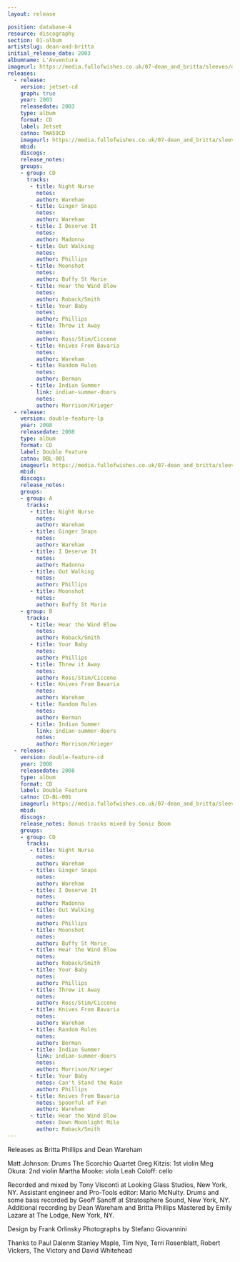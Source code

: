 ```yaml
---
layout: release

position: database-4
resource: discography
section: 01-album
artistslug: dean-and-britta
initial_release_date: 2003
albumname: L'Avventura
imageurl: https://media.fullofwishes.co.uk/07-dean_and_britta/sleeves/dab_lavventura.jpg
releases:
  - release:
    version: jetset-cd
    graph: true
    year: 2003
    releasedate: 2003
    type: album
    format: CD
    label: Jetset
    catno: TWA59CD
    imageurl: https://media.fullofwishes.co.uk/07-dean_and_britta/sleeves/dab_lavventura.jpg
    mbid:
    discogs:
    release_notes:
    groups:
    - group: CD
      tracks:
       - title: Night Nurse
         notes:
         author: Wareham
       - title: Ginger Snaps
         notes:
         author: Wareham
       - title: I Deserve It
         notes:
         author: Madonna
       - title: Out Walking
         notes:
         author: Phillips
       - title: Moonshot
         notes:
         author: Buffy St Marie
       - title: Hear the Wind Blow
         notes:
         author: Roback/Smith
       - title: Your Baby
         notes:
         author: Phillips
       - title: Threw it Away
         notes:
         author: Ross/Stim/Ciccone
       - title: Knives From Bavaria
         notes:
         author: Wareham
       - title: Random Rules
         notes:
         author: Berman
       - title: Indian Summer
         link: indian-summer-doors
         notes:
         author: Morrison/Krieger
  - release:
    version: double-feature-lp
    year: 2008
    releasedate: 2008
    type: album
    format: CD
    label: Double Feature
    catno: DBL-001
    imageurl: https://media.fullofwishes.co.uk/07-dean_and_britta/sleeves/dab_lavventura.jpg
    mbid:
    discogs:
    release_notes:
    groups:
    - group: A
      tracks:
       - title: Night Nurse
         notes:
         author: Wareham
       - title: Ginger Snaps
         notes:
         author: Wareham
       - title: I Deserve It
         notes:
         author: Madonna
       - title: Out Walking
         notes:
         author: Phillips
       - title: Moonshot
         notes:
         author: Buffy St Marie
    - group: B
      tracks:
       - title: Hear the Wind Blow
         notes:
         author: Roback/Smith
       - title: Your Baby
         notes:
         author: Phillips
       - title: Threw it Away
         notes:
         author: Ross/Stim/Ciccone
       - title: Knives From Bavaria
         notes:
         author: Wareham
       - title: Random Rules
         notes:
         author: Berman
       - title: Indian Summer
         link: indian-summer-doors
         notes:
         author: Morrison/Krieger
  - release:
    version: double-feature-cd
    year: 2008
    releasedate: 2008
    type: album
    format: CD
    label: Double Feature
    catno: CD-BL-001
    imageurl: https://media.fullofwishes.co.uk/07-dean_and_britta/sleeves/dab_lavventura.jpg
    mbid:
    discogs:
    release_notes: Bonus tracks mixed by Sonic Boom
    groups:
    - group: CD
      tracks:
       - title: Night Nurse
         notes:
         author: Wareham
       - title: Ginger Snaps
         notes:
         author: Wareham
       - title: I Deserve It
         notes:
         author: Madonna
       - title: Out Walking
         notes:
         author: Phillips
       - title: Moonshot
         notes:
         author: Buffy St Marie
       - title: Hear the Wind Blow
         notes:
         author: Roback/Smith
       - title: Your Baby
         notes:
         author: Phillips
       - title: Threw it Away
         notes:
         author: Ross/Stim/Ciccone
       - title: Knives From Bavaria
         notes:
         author: Wareham
       - title: Random Rules
         notes:
         author: Berman
       - title: Indian Summer
         link: indian-summer-doors
         notes:
         author: Morrison/Krieger
       - title: Your Baby
         notes: Can't Stand the Rain
         author: Phillips
       - title: Knives From Bavaria
         notes: Spoonful of Fun
         author: Wareham
       - title: Hear the Wind Blow
         notes: Down Moonlight Mile
         author: Roback/Smith
---
```

Releases as Britta Phillips and Dean Wareham

Matt Johnson: Drums
The Scorchio Quartet
  Greg Kitzis: 1st violin
  Meg Okura: 2nd violin
  Martha Mooke: viola
  Leah Coloff: cello

Recorded and mixed by Tony Visconti at Looking Glass Studios, New York, NY.
Assistant engineer and Pro-Tools editor: Mario McNulty.
Drums and some bass recorded by Geoff Sanoff at Stratosphere Sound, New York, NY.
Additional recording by Dean Wareham and Britta Phillips
Mastered by Emily Lazare at The Lodge, New York, NY.

Design by Frank Orlinsky
Photographs by Stefano Giovannini

Thanks to Paul Dalenm Stanley Maple, Tim Nye, Terri Rosenblatt, Robert Vickers, The Victory and David Whitehead
